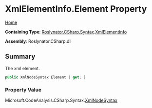 # XmlElementInfo\.Element Property <a name="_Top"></a>

[Home](../../../../../README.md)

**Containing Type**: [Roslynator.CSharp.Syntax](../../README.md#_Top)\.[XmlElementInfo](../README.md#_Top)

**Assembly**: Roslynator\.CSharp\.dll

## Summary

The xml element\.

```csharp
public XmlNodeSyntax Element { get; }
```

### Property Value

Microsoft\.CodeAnalysis\.CSharp\.Syntax\.[XmlNodeSyntax](https://docs.microsoft.com/en-us/dotnet/api/microsoft.codeanalysis.csharp.syntax.xmlnodesyntax)

